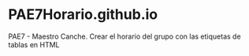 # PAE7Horario.github.io
PAE7 - Maestro Canche. Crear el horario del grupo con las etiquetas de tablas en HTML
